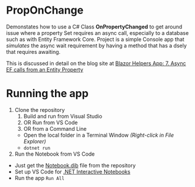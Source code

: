 ﻿# PropOnChange

Demonstates how to use a C# Class **OnPropertyChanged** to get around issue where a property Set requires an async call, especially to a database such as with Entity Framework Core. Project is a simple Console app that _simulates_ the async wait requirement by having a method that has a dsely that requires awaiting.

This is discussed in detail on the blog site at [Blazor Helpers App: 7. Async EF calls from an Entity Property](https://davidjones.sportronics.com.au/blazor/Blazor_Helpers_App-Async_EF_calls-blazor.html)

# Running the app

1. Clone the repository
   1. Build and run from Visual Studio
   2. OR Run from VS Code
   3. OR from a Command Line
     - Open the local folder in a Terminal Window _(Right-click in File Explorer)_
     - ```dotnet run```
2. Run the Notebook from VS Code
  - Just get the [Notebook.dib](https://github.com/djaus2/PropOnChange/blob/master/Notebook.dib) file from the repository
  - Set up VS Code for [.NET Interactive Notebooks](https://marketplace.visualstudio.com/items?itemName=ms-dotnettools.dotnet-interactive-vscode)
  - Run the app ```Run All```
